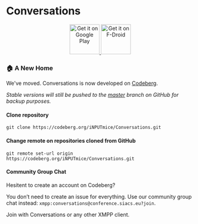 # Conversations

<p align="center">
  <a href="https://play.google.com/store/apps/details?id=eu.siacs.conversations&amp;referrer=utm_source%3Dcodeberg">
    <img src="https://conversations.im/images/get-it-on-play.png" alt="Get it on Google Play" height="80">
  </a>
  <a href="https://f-droid.org/packages/eu.siacs.conversations">
    <img src="https://fdroid.gitlab.io/artwork/badge/get-it-on.png" alt="Get it on F-Droid" height="80">
  </a>
</p>

### 🏠 A New Home
We've moved. Conversations is now developed on [Codeberg](https://codeberg.org/iNPUTmice/Conversations).

*Stable versions will still be pushed to the [master](https://github.com/iNPUTmice/Conversations/tree/master) branch on GitHub for backup purposes.*

#### Clone repository

```
git clone https://codeberg.org/iNPUTmice/Conversations.git
```


#### Change remote on repositories cloned from GitHub
```
git remote set-url origin https://codeberg.org/iNPUTmice/Conversations.git
```

#### Community Group Chat

Hesitent to create an account on Codeberg?

You don’t need to create an issue for everything. Use our community group chat instead: `xmpp:conversations@conference.siacs.eu?join`.

Join with Conversations or any other XMPP client.
